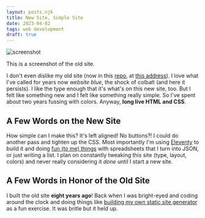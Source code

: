 ```yaml
---
layout: posts.njk
title: New Site, Simple Site
date: 2023-04-02
tags: web development
draft: true
---
```


![screenshot](/../assets/imgs/old-site-screenshot-no-border.png)
<figcaption>This is a screenshot of the old site.</figcaption>

I don't even dislike my old site (now in this [repo](https://github.com/jlord/old-site), at [this address](https://jlord.github.io/old-site)). I love what I've called for years now _website blue_, the shock of colbalt (and here it persists). I like the type enough that it's what's on this new site, too. But I felt like something new and I felt like something really simple. So I've spent about two years fussing with colors. Anyway, **long live HTML and CSS**. 

## A Few Words on the New Site

How simple can I make this? It's left aligned! No buttons?! I could do another pass and tighten up the CSS. Most importantly I'm using [Eleventy]() to build it and doing [fun (to me) things]() with spreadsheets that I turn into JSON, or just writing a list. I plan on constantly tweaking this site (type, layout, colors) and never really considering it _done_ until I start a new site. 

## A Few Words in Honor of the Old Site

I built the old site **eight years ago**! Back when I was bright-eyed and coding around the clock and doing things like [building my own static site generator](https://github.com/jlord/balrog) as a fun exercise. It was britle but it held up.  


